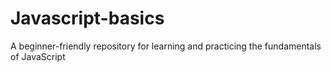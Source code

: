# Javascript-basics
 A beginner-friendly repository for learning and practicing the fundamentals of JavaScript
